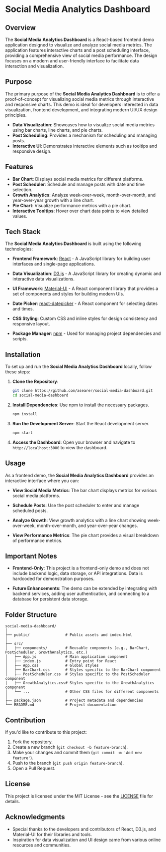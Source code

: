 # Social Media Analytics Dashboard

## Overview

The **Social Media Analytics Dashboard** is a React-based frontend demo application designed to visualize and analyze social media metrics. The application features interactive charts and a post scheduling interface, providing a comprehensive view of social media performance. The design focuses on a modern and user-friendly interface to facilitate data interaction and visualization.

## Purpose

The primary purpose of the **Social Media Analytics Dashboard** is to offer a proof-of-concept for visualizing social media metrics through interactive and responsive charts. This demo is ideal for developers interested in data visualization, frontend development, and integrating modern UI/UX design principles.

- **Data Visualization**: Showcases how to visualize social media metrics using bar charts, line charts, and pie charts.
- **Post Scheduling**: Provides a mechanism for scheduling and managing posts.
- **Interactive UI**: Demonstrates interactive elements such as tooltips and responsive design.

## Features

- **Bar Chart**: Displays social media metrics for different platforms.
- **Post Scheduler**: Schedule and manage posts with date and time selection.
- **Growth Analytics**: Analyze week-over-week, month-over-month, and year-over-year growth with a line chart.
- **Pie Chart**: Visualize performance metrics with a pie chart.
- **Interactive Tooltips**: Hover over chart data points to view detailed values.

## Tech Stack

The **Social Media Analytics Dashboard** is built using the following technologies:

- **Frontend Framework**: [React](https://reactjs.org/) - A JavaScript library for building user interfaces and single-page applications.
  
- **Data Visualization**: [D3.js](https://d3js.org/) - A JavaScript library for creating dynamic and interactive data visualizations.
  
- **UI Framework**: [Material-UI](https://mui.com/) - A React component library that provides a set of components and styles for building modern UIs.

- **Date Picker**: [react-datepicker](https://reactdatepicker.com/) - A React component for selecting dates and times.

- **CSS Styling**: Custom CSS and inline styles for design consistency and responsive layout.

- **Package Manager**: [npm](https://www.npmjs.com/) - Used for managing project dependencies and scripts.

## Installation

To set up and run the **Social Media Analytics Dashboard** locally, follow these steps:

1. **Clone the Repository**:
   ```bash
   git clone https://github.com/asearer/social-media-dashboard.git
   cd social-media-dashboard
   ```

2. **Install Dependencies**:
   Use npm to install the necessary packages.
   ```bash
   npm install
   ```

3. **Run the Development Server**:
   Start the React development server.
   ```bash
   npm start
   ```

4. **Access the Dashboard**:
   Open your browser and navigate to `http://localhost:3000` to view the dashboard.

## Usage

As a frontend demo, the **Social Media Analytics Dashboard** provides an interactive interface where you can:

- **View Social Media Metrics**: The bar chart displays metrics for various social media platforms.
  
- **Schedule Posts**: Use the post scheduler to enter and manage scheduled posts.
  
- **Analyze Growth**: View growth analytics with a line chart showing week-over-week, month-over-month, and year-over-year changes.

- **View Performance Metrics**: The pie chart provides a visual breakdown of performance metrics.

## Important Notes

- **Frontend-Only**: This project is a frontend-only demo and does not include backend logic, data storage, or API integrations. Data is hardcoded for demonstration purposes.

- **Future Enhancements**: The demo can be extended by integrating with backend services, adding user authentication, and connecting to a database for persistent data storage.

## Folder Structure

```plaintext
social-media-dashboard/
│
├── public/                # Public assets and index.html
│
├── src/
│   ├── components/        # Reusable components (e.g., BarChart, PostScheduler, GrowthAnalytics, etc.)
│   ├── App.js             # Main application component
│   ├── index.js           # Entry point for React
│   ├── App.css            # Global styles
│   ├── BarChart.css       # Styles specific to the BarChart component
│   ├── PostScheduler.css  # Styles specific to the PostScheduler component
│   ├── GrowthAnalytics.css# Styles specific to the GrowthAnalytics component
│   └── ...                # Other CSS files for different components
│
├── package.json           # Project metadata and dependencies
└── README.md              # Project documentation
```

## Contribution

If you'd like to contribute to this project:

1. Fork the repository.
2. Create a new branch (`git checkout -b feature-branch`).
3. Make your changes and commit them (`git commit -m 'Add new feature'`).
4. Push to the branch (`git push origin feature-branch`).
5. Open a Pull Request.

## License

This project is licensed under the MIT License - see the [LICENSE](LICENSE) file for details.

## Acknowledgments

- Special thanks to the developers and contributors of React, D3.js, and Material-UI for their libraries and tools.
- Inspiration for data visualization and UI design came from various online resources and communities.


